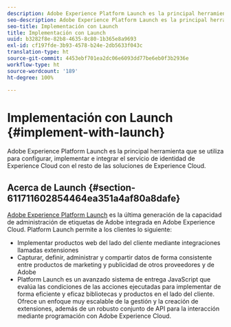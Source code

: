 ```yaml
---
description: Adobe Experience Platform Launch es la principal herramienta que se utiliza para configurar, implementar e integrar el servicio de identidad de Experience Cloud con el resto de las soluciones de Experience Cloud.
seo-description: Adobe Experience Platform Launch es la principal herramienta que se utiliza para configurar, implementar e integrar el servicio de identidad de Experience Cloud con el resto de las soluciones de Experience Cloud.
seo-title: Implementación con Launch
title: Implementación con Launch
uuid: b3282f8e-82b8-4635-8c80-1b365e8a9693
exl-id: cf197fde-3b93-4578-b24e-2db5633f043c
translation-type: ht
source-git-commit: 4453ebf701ea2dc06e6093dd77be6eb0f3b2936e
workflow-type: ht
source-wordcount: '189'
ht-degree: 100%

---
```


# Implementación con Launch {#implement-with-launch}

Adobe Experience Platform Launch es la principal herramienta que se utiliza para configurar, implementar e integrar el servicio de identidad de Experience Cloud con el resto de las soluciones de Experience Cloud.

## Acerca de Launch {#section-611711602854464ea351a4af80a8dafe}

[Adobe Experience Platform Launch](https://docs.adobe.com/content/help/es-ES/launch/using/overview.html) es la última generación de la capacidad de administración de etiquetas de Adobe integrada en Adobe Experience Cloud. Platform Launch permite a los clientes lo siguiente:

* Implementar productos web del lado del cliente mediante integraciones llamadas extensiones
* Capturar, definir, administrar y compartir datos de forma consistente entre productos de marketing y publicidad de otros proveedores y de Adobe
* Platform Launch es un avanzado sistema de entrega JavaScript que evalúa las condiciones de las acciones ejecutadas para implementar de forma eficiente y eficaz bibliotecas y productos en el lado del cliente. Ofrece un enfoque muy escalable de la gestión y la creación de extensiones, además de un robusto conjunto de API para la interacción mediante programación con Adobe Experience Cloud.
